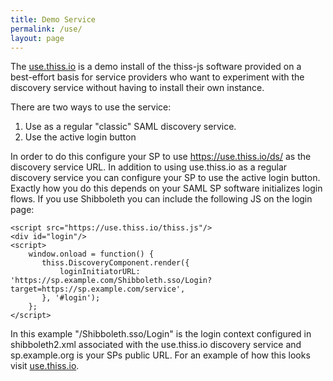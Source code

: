 ```yaml
---
title: Demo Service
permalink: /use/
layout: page
---
```


The [use.thiss.io](https://use.thiss.io) is a demo install of the thiss-js software provided on a best-effort basis for service providers who want to experiment with the discovery service without having to install their own instance. 

There are two ways to use the service:

1. Use as a regular "classic" SAML discovery service.
2. Use the active login button

In order to do this configure your SP to use https://use.thiss.io/ds/ as the discovery service URL.  In addition to using use.thiss.io as a regular discovery service you can configure your SP to use the active login button. Exactly how you do this depends on your SAML SP software initializes login flows. If you use Shibboleth you can include the following JS on the login page:

```
<script src="https://use.thiss.io/thiss.js"/>
<div id="login"/>
<script>
    window.onload = function() {
       thiss.DiscoveryComponent.render({
           loginInitiatorURL: 'https://sp.example.com/Shibboleth.sso/Login?target=https://sp.example.com/service',
       }, '#login');
    };
</script>
```

In this example "/Shibboleth.sso/Login" is the login context configured in shibboleth2.xml associated with the use.thiss.io discovery service and sp.example.org is your SPs public URL. For an example of how this looks visit [use.thiss.io](https://use.thiss.io/).
